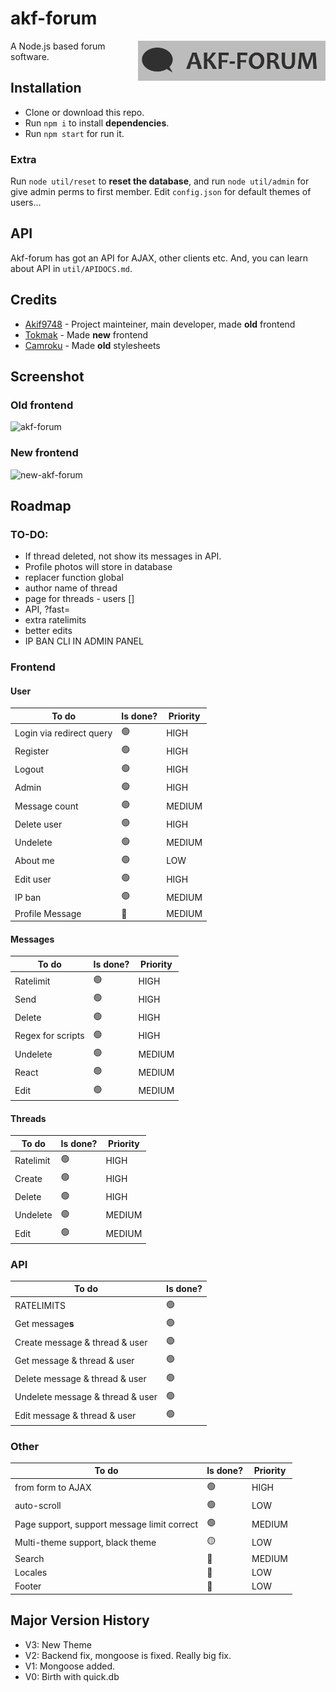 # akf-forum
<img src="https://raw.githubusercontent.com/Akif9748/akf-forum/main/public/images/logo.jpg" align="right" width="300px" />

A Node.js based forum software.

## Installation
- Clone or download this repo.
- Run `npm i` to install **dependencies**.
- Run `npm start` for run it. 

### Extra
Run `node util/reset` to **reset the database**, and run `node util/admin` for give admin perms to first member.
Edit `config.json` for default themes of users...

## API
Akf-forum has got an API for AJAX, other clients etc. And, you can learn about API in `util/APIDOCS.md`.

## Credits
* [Akif9748](https://github.com/Akif9748) - Project mainteiner, main developer, made **old** frontend
* [Tokmak](https://github.com/tokmak0) - Made **new** frontend
* [Camroku](https://github.com/Camroku) - Made **old** stylesheets

## Screenshot
### Old frontend
![akf-forum](https://user-images.githubusercontent.com/70021050/160255959-ef216cba-1348-4d4b-9347-fe67e21348e7.png)
### New frontend
![new-akf-forum](https://user-images.githubusercontent.com/70021050/186941146-f9a8fbf8-9b2b-4028-afc8-81cff559d9fb.png)


## Roadmap
### TO-DO:
- If thread deleted, not show its messages in API.
- Profile photos will store in database
- replacer function global
- author name of thread
- page for threads - users []
- API, ?fast=
- extra ratelimits
- better edits
- IP BAN CLI IN ADMIN PANEL

### Frontend
#### User
| To do | Is done? | Priority |
| ----- | -------- | -------- |
| Login via redirect query | 🟢 | HIGH |
| Register | 🟢 | HIGH |
| Logout | 🟢 | HIGH |
| Admin | 🟢 | HIGH |
| Message count | 🟢 | MEDIUM |
| Delete user | 🟢 | HIGH |
| Undelete | 🟢 | MEDIUM |
| About me | 🟢 | LOW |
| Edit user | 🟢 | HIGH |
| IP ban | 🟢 | MEDIUM |
| Profile Message | 🔴 | MEDIUM |

#### Messages
| To do | Is done? | Priority |
| ----- | -------- | -------- |
| Ratelimit | 🟢 | HIGH |
| Send | 🟢 | HIGH |
| Delete | 🟢 | HIGH |
| Regex for scripts | 🟢 | HIGH |
| Undelete | 🟢 | MEDIUM |
| React | 🟢 | MEDIUM |
| Edit | 🟢 | MEDIUM |

#### Threads
| To do | Is done? | Priority |
| ----- | -------- | -------- |
| Ratelimit | 🟢 | HIGH |
| Create | 🟢 | HIGH |
| Delete | 🟢 | HIGH |
| Undelete | 🟢 | MEDIUM |
| Edit | 🟢 | MEDIUM |

### API
| To do | Is done? 
| ----- | -------- 
| RATELIMITS | 🟢 
| Get message**s** | 🟢 
| Create message & thread & user | 🟢 
| Get message & thread & user | 🟢 
| Delete message & thread & user | 🟢 
| Undelete message & thread & user | 🟢 
| Edit message & thread & user | 🟢 

### Other
| To do | Is done? | Priority |
| ----- | -------- | -------- |
| from form to AJAX | 🟢 | HIGH |
| auto-scroll  | 🟢 | LOW |
| Page support, support message limit correct | 🟢 | MEDIUM |
| Multi-theme support, black theme | 🟡 | LOW |
| Search | 🔴 | MEDIUM |
| Locales | 🔴 | LOW |
| Footer | 🔴 | LOW |
## Major Version History
- V3: New Theme
- V2: Backend fix, mongoose is fixed. Really big fix.
- V1: Mongoose added.
- V0: Birth with quick.db